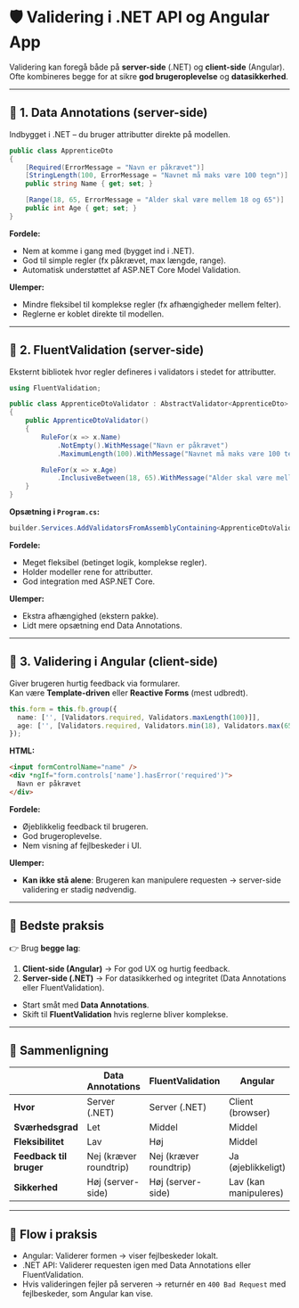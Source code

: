 # 🛡️ Validering i .NET API og Angular App

Validering kan foregå både på **server-side** (.NET) og **client-side** (Angular).  
Ofte kombineres begge for at sikre **god brugeroplevelse** og **datasikkerhed**.

---

## 🔹 1. Data Annotations (server-side)

Indbygget i .NET – du bruger attributter direkte på modellen.

```csharp
public class ApprenticeDto
{
    [Required(ErrorMessage = "Navn er påkrævet")]
    [StringLength(100, ErrorMessage = "Navnet må maks være 100 tegn")]
    public string Name { get; set; }

    [Range(18, 65, ErrorMessage = "Alder skal være mellem 18 og 65")]
    public int Age { get; set; }
}
```

**Fordele:**
- Nem at komme i gang med (bygget ind i .NET).
- God til simple regler (fx påkrævet, max længde, range).
- Automatisk understøttet af ASP.NET Core Model Validation.

**Ulemper:**
- Mindre fleksibel til komplekse regler (fx afhængigheder mellem felter).
- Reglerne er koblet direkte til modellen.

---

## 🔹 2. FluentValidation (server-side)

Eksternt bibliotek hvor regler defineres i validators i stedet for attributter.

```csharp
using FluentValidation;

public class ApprenticeDtoValidator : AbstractValidator<ApprenticeDto>
{
    public ApprenticeDtoValidator()
    {
        RuleFor(x => x.Name)
            .NotEmpty().WithMessage("Navn er påkrævet")
            .MaximumLength(100).WithMessage("Navnet må maks være 100 tegn");

        RuleFor(x => x.Age)
            .InclusiveBetween(18, 65).WithMessage("Alder skal være mellem 18 og 65");
    }
}
```

**Opsætning i `Program.cs`:**

```csharp
builder.Services.AddValidatorsFromAssemblyContaining<ApprenticeDtoValidator>();
```

**Fordele:**
- Meget fleksibel (betinget logik, komplekse regler).
- Holder modeller rene for attributter.
- God integration med ASP.NET Core.

**Ulemper:**
- Ekstra afhængighed (ekstern pakke).
- Lidt mere opsætning end Data Annotations.

---

## 🔹 3. Validering i Angular (client-side)

Giver brugeren hurtig feedback via formularer.  
Kan være **Template-driven** eller **Reactive Forms** (mest udbredt).

```ts
this.form = this.fb.group({
  name: ['', [Validators.required, Validators.maxLength(100)]],
  age: ['', [Validators.required, Validators.min(18), Validators.max(65)]]
});
```

**HTML:**

```html
<input formControlName="name" />
<div *ngIf="form.controls['name'].hasError('required')">
  Navn er påkrævet
</div>
```

**Fordele:**
- Øjeblikkelig feedback til brugeren.
- God brugeroplevelse.
- Nem visning af fejlbeskeder i UI.

**Ulemper:**
- **Kan ikke stå alene**: Brugeren kan manipulere requesten → server-side validering er stadig nødvendig.

---

## 🔹 Bedste praksis

👉 Brug **begge lag**:
1. **Client-side (Angular)** → For god UX og hurtig feedback.  
2. **Server-side (.NET)** → For datasikkerhed og integritet (Data Annotations eller FluentValidation).  

- Start småt med **Data Annotations**.  
- Skift til **FluentValidation** hvis reglerne bliver komplekse.  

---

## 🔹 Sammenligning

|                 | Data Annotations | FluentValidation | Angular |
|-----------------|------------------|------------------|---------|
| **Hvor**        | Server (.NET)    | Server (.NET)    | Client (browser) |
| **Sværhedsgrad**| Let              | Middel           | Middel |
| **Fleksibilitet**| Lav             | Høj              | Middel |
| **Feedback til bruger** | Nej (kræver roundtrip) | Nej (kræver roundtrip) | Ja (øjeblikkeligt) |
| **Sikkerhed**   | Høj (server-side) | Høj (server-side) | Lav (kan manipuleres) |

---

## 🔹 Flow i praksis

- Angular: Validerer formen → viser fejlbeskeder lokalt.  
- .NET API: Validerer requesten igen med Data Annotations eller FluentValidation.  
- Hvis valideringen fejler på serveren → returnér en `400 Bad Request` med fejlbeskeder, som Angular kan vise.
